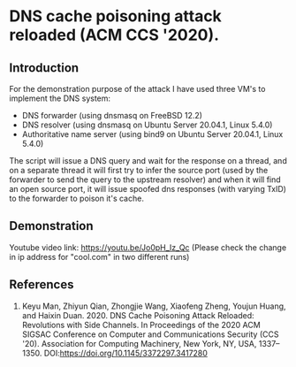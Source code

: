 # DNS cache poisoning attack reloaded (ACM CCS '2020).

## Introduction

For the demonstration purpose of the attack I have used three VM's to implement the DNS system:

- DNS forwarder (using dnsmasq on FreeBSD 12.2)
- DNS resolver (using dnsmasq on Ubuntu Server 20.04.1, Linux 5.4.0)
- Authoritative name server (using bind9 on Ubuntu Server 20.04.1, Linux 5.4.0)


The script will issue a DNS query and wait for the response on a thread, and on a separate thread it will first try to infer the source port (used by the forwarder to send the query to the upstream resolver) and when it will find an open source port, it will issue spoofed
dns responses (with varying TxID) to the forwarder to poison it's cache.

## Demonstration

Youtube video link: https://youtu.be/Jo0pH_Iz_Qc (Please check the change in ip address for "cool.com" in two different runs)

## References

1. Keyu Man, Zhiyun Qian, Zhongjie Wang, Xiaofeng Zheng, Youjun Huang, and Haixin Duan. 2020. DNS Cache Poisoning Attack Reloaded: Revolutions with Side Channels. In Proceedings of the 2020 ACM SIGSAC Conference on Computer and Communications Security (CCS '20). Association for Computing Machinery, New York, NY, USA, 1337–1350. DOI:https://doi.org/10.1145/3372297.3417280